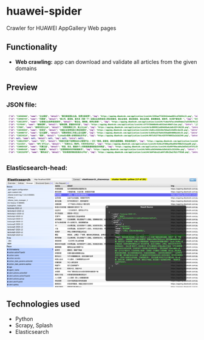# huawei-spider
 Crawler for HUAWEI AppGallery Web pages
 
 
## Functionality
- **Web crawling:** app can download and validate all articles from the given domains

## Preview


### JSON file:
![](https://raw.githubusercontent.com/wy-go/huawei-spider/main/readme-files/json-data.png)

### Elasticsearch-head:
![](https://raw.githubusercontent.com/wy-go/huawei-spider/main/readme-files/es-head-data.png)


## Technologies used
- Python
- Scrapy, Splash
- Elasticsearch

